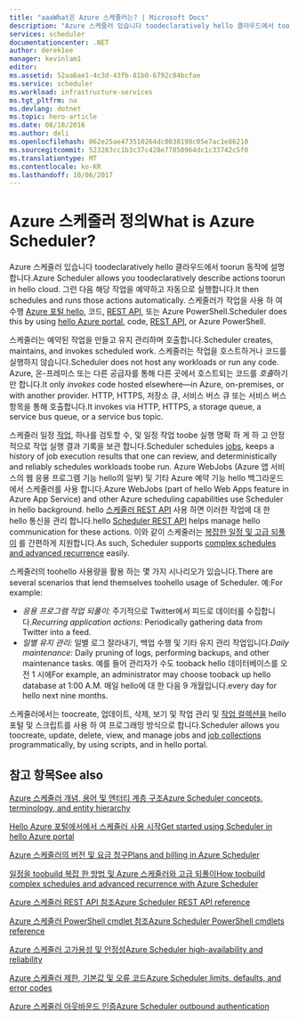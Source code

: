 ```yaml
---
title: "aaaWhat은 Azure 스케줄러는? | Microsoft Docs"
description: "Azure 스케줄러 있습니다 toodeclaratively hello 클라우드에서 toorun 동작에 설명 합니다. 그런 다음 해당 작업을 예약하고 자동으로 실행합니다."
services: scheduler
documentationcenter: .NET
author: derek1ee
manager: kevinlam1
editor: 
ms.assetid: 52aa6ae1-4c3d-43fb-81b0-6792c84bcfae
ms.service: scheduler
ms.workload: infrastructure-services
ms.tgt_pltfrm: na
ms.devlang: dotnet
ms.topic: hero-article
ms.date: 08/18/2016
ms.author: deli
ms.openlocfilehash: 062e25ae473510264dc0038198c05e7ac1e86210
ms.sourcegitcommit: 523283cc1b3c37c428e77850964dc1c33742c5f0
ms.translationtype: MT
ms.contentlocale: ko-KR
ms.lasthandoff: 10/06/2017
---
```

# <a name="what-is-azure-scheduler"></a><span data-ttu-id="d5287-105">Azure 스케줄러 정의</span><span class="sxs-lookup"><span data-stu-id="d5287-105">What is Azure Scheduler?</span></span>
<span data-ttu-id="d5287-106">Azure 스케줄러 있습니다 toodeclaratively hello 클라우드에서 toorun 동작에 설명 합니다.</span><span class="sxs-lookup"><span data-stu-id="d5287-106">Azure Scheduler allows you toodeclaratively describe actions toorun in hello cloud.</span></span> <span data-ttu-id="d5287-107">그런 다음 해당 작업을 예약하고 자동으로 실행합니다.</span><span class="sxs-lookup"><span data-stu-id="d5287-107">It then schedules and runs those actions automatically.</span></span>  <span data-ttu-id="d5287-108">스케줄러가 작업을 사용 하 여 수행 [Azure 포털 hello](scheduler-get-started-portal.md), 코드, [REST API](https://msdn.microsoft.com/library/mt629143.aspx), 또는 Azure PowerShell.</span><span class="sxs-lookup"><span data-stu-id="d5287-108">Scheduler does this by using [hello Azure portal](scheduler-get-started-portal.md), code, [REST API](https://msdn.microsoft.com/library/mt629143.aspx), or Azure PowerShell.</span></span>

<span data-ttu-id="d5287-109">스케줄러는 예약된 작업을 만들고 유지 관리하며 호출합니다.</span><span class="sxs-lookup"><span data-stu-id="d5287-109">Scheduler creates, maintains, and invokes scheduled work.</span></span>  <span data-ttu-id="d5287-110">스케줄러는 작업을 호스트하거나 코드를 실행하지 않습니다.</span><span class="sxs-lookup"><span data-stu-id="d5287-110">Scheduler does not host any workloads or run any code.</span></span> <span data-ttu-id="d5287-111">Azure, 온-프레미스 또는 다른 공급자를 통해 다른 곳에서 호스트되는 코드를 *호출*하기만 합니다.</span><span class="sxs-lookup"><span data-stu-id="d5287-111">It only *invokes* code hosted elsewhere—in Azure, on-premises, or with another provider.</span></span> <span data-ttu-id="d5287-112">HTTP, HTTPS, 저장소 큐, 서비스 버스 큐 또는 서비스 버스 항목을 통해 호출합니다.</span><span class="sxs-lookup"><span data-stu-id="d5287-112">It invokes via HTTP, HTTPS, a storage queue, a service bus queue, or a service bus topic.</span></span>

<span data-ttu-id="d5287-113">스케줄러 일정 [작업](scheduler-concepts-terms.md), 하나를 검토할 수, 및 일정 작업 toobe 실행 명확 하 게 하 고 안정적으로 작업 실행 결과 기록을 보관 합니다.</span><span class="sxs-lookup"><span data-stu-id="d5287-113">Scheduler schedules [jobs](scheduler-concepts-terms.md), keeps a history of job execution results that one can review, and deterministically and reliably schedules workloads toobe run.</span></span> <span data-ttu-id="d5287-114">Azure WebJobs (Azure 앱 서비스의 웹 응용 프로그램 기능 hello의 일부) 및 기타 Azure 예약 기능 hello 백그라운드에서 스케줄러를 사용 합니다.</span><span class="sxs-lookup"><span data-stu-id="d5287-114">Azure WebJobs (part of hello Web Apps feature in Azure App Service) and other Azure scheduling capabilities use Scheduler in hello background.</span></span> <span data-ttu-id="d5287-115">hello [스케줄러 REST API](https://msdn.microsoft.com/library/mt629143.aspx) 사용 하면 이러한 작업에 대 한 hello 통신을 관리 합니다.</span><span class="sxs-lookup"><span data-stu-id="d5287-115">hello [Scheduler REST API](https://msdn.microsoft.com/library/mt629143.aspx) helps manage hello communication for these actions.</span></span> <span data-ttu-id="d5287-116">이와 같이 스케줄러는 [복잡한 일정 및 고급 되풀이](scheduler-advanced-complexity.md) 를 간편하게 지원합니다.</span><span class="sxs-lookup"><span data-stu-id="d5287-116">As such, Scheduler supports [complex schedules and advanced recurrence](scheduler-advanced-complexity.md) easily.</span></span>

<span data-ttu-id="d5287-117">스케줄러의 toohello 사용량을 활용 하는 몇 가지 시나리오가 있습니다.</span><span class="sxs-lookup"><span data-stu-id="d5287-117">There are several scenarios that lend themselves toohello usage of Scheduler.</span></span> <span data-ttu-id="d5287-118">예:</span><span class="sxs-lookup"><span data-stu-id="d5287-118">For example:</span></span>

* <span data-ttu-id="d5287-119">*응용 프로그램 작업 되풀이:* 주기적으로 Twitter에서 피드로 데이터를 수집합니다.</span><span class="sxs-lookup"><span data-stu-id="d5287-119">*Recurring application actions:* Periodically gathering data from Twitter into a feed.</span></span>
* <span data-ttu-id="d5287-120">*일별 유지 관리:* 일별 로그 잘라내기, 백업 수행 및 기타 유지 관리 작업입니다.</span><span class="sxs-lookup"><span data-stu-id="d5287-120">*Daily maintenance:* Daily pruning of logs, performing backups, and other maintenance tasks.</span></span> <span data-ttu-id="d5287-121">예를 들어 관리자가 수도 tooback hello 데이터베이스를 오전 1 시에</span><span class="sxs-lookup"><span data-stu-id="d5287-121">For example, an administrator may choose tooback up hello database at 1:00 A.M.</span></span> <span data-ttu-id="d5287-122">매일 hello에 대 한 다음 9 개월입니다.</span><span class="sxs-lookup"><span data-stu-id="d5287-122">every day for hello next nine months.</span></span>

<span data-ttu-id="d5287-123">스케줄러에서는 toocreate, 업데이트, 삭제, 보기 및 작업 관리 및 [작업 컬렉션을](scheduler-concepts-terms.md) hello 포털 및 스크립트를 사용 하 여 프로그래밍 방식으로 합니다.</span><span class="sxs-lookup"><span data-stu-id="d5287-123">Scheduler allows you toocreate, update, delete, view, and manage jobs and [job collections](scheduler-concepts-terms.md) programmatically, by using scripts, and in hello portal.</span></span>

## <a name="see-also"></a><span data-ttu-id="d5287-124">참고 항목</span><span class="sxs-lookup"><span data-stu-id="d5287-124">See also</span></span>
 [<span data-ttu-id="d5287-125">Azure 스케줄러 개념, 용어 및 엔터티 계층 구조</span><span class="sxs-lookup"><span data-stu-id="d5287-125">Azure Scheduler concepts, terminology, and entity hierarchy</span></span>](scheduler-concepts-terms.md)

 [<span data-ttu-id="d5287-126">Hello Azure 포털에서에서 스케줄러 사용 시작</span><span class="sxs-lookup"><span data-stu-id="d5287-126">Get started using Scheduler in hello Azure portal</span></span>](scheduler-get-started-portal.md)

 [<span data-ttu-id="d5287-127">Azure 스케줄러의 버전 및 요금 청구</span><span class="sxs-lookup"><span data-stu-id="d5287-127">Plans and billing in Azure Scheduler</span></span>](scheduler-plans-billing.md)

 [<span data-ttu-id="d5287-128">일정을 toobuild 복잡 한 방법 및 Azure 스케줄러와 고급 되풀이</span><span class="sxs-lookup"><span data-stu-id="d5287-128">How toobuild complex schedules and advanced recurrence with Azure Scheduler</span></span>](scheduler-advanced-complexity.md)

 [<span data-ttu-id="d5287-129">Azure 스케줄러 REST API 참조</span><span class="sxs-lookup"><span data-stu-id="d5287-129">Azure Scheduler REST API reference</span></span>](https://msdn.microsoft.com/library/mt629143)

 [<span data-ttu-id="d5287-130">Azure 스케줄러 PowerShell cmdlet 참조</span><span class="sxs-lookup"><span data-stu-id="d5287-130">Azure Scheduler PowerShell cmdlets reference</span></span>](scheduler-powershell-reference.md)

 [<span data-ttu-id="d5287-131">Azure 스케줄러 고가용성 및 안정성</span><span class="sxs-lookup"><span data-stu-id="d5287-131">Azure Scheduler high-availability and reliability</span></span>](scheduler-high-availability-reliability.md)

 [<span data-ttu-id="d5287-132">Azure 스케줄러 제한, 기본값 및 오류 코드</span><span class="sxs-lookup"><span data-stu-id="d5287-132">Azure Scheduler limits, defaults, and error codes</span></span>](scheduler-limits-defaults-errors.md)

 [<span data-ttu-id="d5287-133">Azure 스케줄러 아웃바운드 인증</span><span class="sxs-lookup"><span data-stu-id="d5287-133">Azure Scheduler outbound authentication</span></span>](scheduler-outbound-authentication.md)

